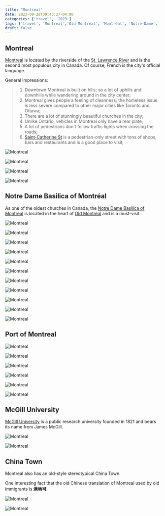 ```yaml
---
title: "Montreal"  
date: 2023-09-28T09:43:27-04:00  
categories: ['travel', '2023']        
tags: ['travel', 'Montreal','Old Montreal', 'Montréal', 'Notre-Dame', 'McGill', 'China Town',]  
draft: false
---
```


## Montreal 

[Montreal](https://en.wikipedia.org/wiki/Montreal) is located by the riverside of the [St. Lawrence River](https://en.wikipedia.org/wiki/St._Lawrence_River) and is the second 
most populous city in Canada. Of course,  French is the city's official language. 

General Impressions:
> 1. Downtown Montreal is built on hills; so a lot of uphills and downhills while wandering around in the city center;
> 2. Montreal gives people a feeling of cleanness; the homeless issue is less severe compared to other major cities like Toronto and Ottawa;
> 3. There are a lot of stunningly beautiful churches in the city;
> 4. Unlike Ontario,  vehicles in Montreal only have a rear plate;
> 5. A lot of pedestrians don't follow traffic lights when crossing the roads;
> 6. [Saint-Catherine St](https://www.mtl.org/en/what-to-do/heritage-and-architecture/sainte-catherine-street) is a pedestrian-only street with tons of shops, bars and restaurants and is a good place to visit; 

![Montreal](/travel/montreal/St_James_United_Church.jpeg "St. James United Church")

![Montreal](/travel/montreal/Old_montreal_1.jpeg "Old Montreal")

![Montreal](/travel/montreal/Old_montreal_2.jpeg "Old Montreal")

![Montreal](/travel/montreal/Old_montreal_3.jpeg "Old Montreal")


## Notre Dame Basilica of Montréal

As one of the oldest churches in Canada,  the [Notre Dame Basilica of Montreal](https://en.wikipedia.org/wiki/Notre-Dame_Basilica_(Montreal)) is located in the heart of 
[Old Montreal](https://en.wikipedia.org/wiki/Old_Montreal) and is a must-visit. 

![Montreal](/travel/montreal/Old_montreal_statue.jpeg "Statue in front of Notre Dame")  

![Montreal](/travel/montreal/Montreal_notredame_1.jpeg "Notre Dame Basilica of Montréal")  

![Montreal](/travel/montreal/Montreal_notredame_2.jpeg "Notre Dame Basilica of Montréal")  

![Montreal](/travel/montreal/Montreal_notredame_3.jpeg "Notre Dame Basilica of Montréal")  

![Montreal](/travel/montreal/Montreal_notredame_4.jpeg "Notre Dame Basilica of Montréal")  

![Montreal](/travel/montreal/Montreal_notredame_5.jpeg "Notre Dame Basilica of Montréal")  

![Montreal](/travel/montreal/Montreal_notredame_6.jpeg "Notre Dame Basilica of Montréal")  

![Montreal](/travel/montreal/Montreal_notredame_7.jpeg "Notre Dame Basilica of Montréal")  

![Montreal](/travel/montreal/Montreal_notredame_8.jpeg "Notre Dame Basilica of Montréal")  

![Montreal](/travel/montreal/Montreal_notredame_9.jpeg "Notre Dame Basilica of Montréal")  

![Montreal](/travel/montreal/Montreal_notredame_10.jpeg "Notre Dame Basilica of Montréal")  


## Port of Montreal

![Montreal](/travel/montreal/Montreal_port_1.jpeg "Port de Montréal")  

![Montreal](/travel/montreal/Montreal_port_2.jpeg "Port de Montréal")  

![Montreal](/travel/montreal/Montreal_port_3.jpeg "Port de Montréal")  

![Montreal](/travel/montreal/Montreal_port_4.jpeg "Port de Montréal")  

![Montreal](/travel/montreal/Montreal_port_5.jpeg "Port de Montréal")  

![Montreal](/travel/montreal/Montreal_port_6.jpeg "Port de Montréal")  


## McGill University

[McGill University](https://en.wikipedia.org/wiki/McGill_University) is a public research university founded in 1821 and bears its name from James McGill.

![Montreal](/travel/montreal/McGill_1.jpeg "McGill University")  

![Montreal](/travel/montreal/McGill_2.jpeg "McGill University")


## China Town

Montreal also has an old-style stereotypical China Town. 

One interesting fact that the old Chinese translation of Montreal used by old immigrants is **满地可**.

![Montreal](/travel/montreal/Montreal_chinatown_1.jpeg "Montreal China Town")

![Montreal](/travel/montreal/Montreal_chinatown_2.jpeg "Montreal China Town")



